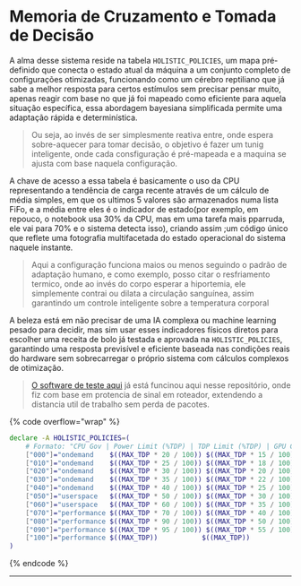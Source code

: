 # Memoria de Cruzamento e Tomada de Decisão

A alma desse sistema reside na tabela `HOLISTIC_POLICIES`, um mapa pré-definido que conecta o estado atual da máquina a um conjunto completo de configurações otimizadas, funcionando como um cérebro reptiliano que já sabe a melhor resposta para certos estímulos sem precisar pensar muito, apenas reagir com base no que já foi mapeado como eficiente para aquela situação específica, essa abordagem bayesiana simplificada permite uma adaptação rápida e determinística.

> Ou seja, ao invés de ser simplesmente reativa entre, onde espera sobre-aquecer para tomar decisão, o objetivo é fazer um tunig inteligente, onde cada consfiguração é pré-mapeada e a maquina se ajusta com base naquela configuração.

A chave de acesso a essa tabela é basicamente o uso da CPU representando a tendência de carga recente através de um cálculo de média simples, em que os ultimos 5 valores são armazenados numa lista FiFo, e a média entre eles é o indicador de estado(por exemplo, em repouco, o notebook usa 30% da CPU, mas em uma tarefa mais pparruda, ele vai para 70% e o sistema detecta isso), criando assim ;um código único que reflete uma fotografia multifacetada do estado operacional do sistema naquele instante.

> Aqui a configuração funciona maios ou menos seguindo o padrão de adaptação humano, e como exemplo, posso citar o resfriamento termico, onde ao invés do corpo esperar a hiportemia, ele simplemente contrai ou dilata a circulação sanguínea, assim garantindo um controle inteligente sobre a temperatura corporal

A beleza está em não precisar de uma IA complexa ou machine learning pesado para decidir, mas sim usar esses indicadores físicos diretos para escolher uma receita de bolo já testada e aprovada na `HOLISTIC_POLICIES`, garantindo uma resposta previsível e eficiente baseada nas condições reais do hardware sem sobrecarregar o próprio sistema com cálculos complexos de otimização.

> [O software de teste aqui](https://github.com/Pedro-02931/LaplaceDemon/blob/prototypes/Rede/autoconf.sh) já está funcinou aqui nesse repositório, onde fiz com base em protencia de sinal em roteador, extendendo a distancia util de trabalho sem perda de pacotes.

{% code overflow="wrap" %}
```bash
declare -A HOLISTIC_POLICIES=(
    # Formato: "CPU Gov | Power Limit (%TDP) | TDP Limit (%TDP) | GPU Clock (%GPU_MAX) | | Algoritmo ZRAM | Streams | Swappiness"
    ["000"]="ondemand    $((MAX_TDP * 20 / 100)) $((MAX_TDP * 15 / 100)) $((MAX_GPU_CLOCK * 30 / 100)) zstd $((CORES_TOTAL * 25 / 100)) 10"
    ["010"]="ondemand    $((MAX_TDP * 25 / 100)) $((MAX_TDP * 18 / 100)) $((MAX_GPU_CLOCK * 35 / 100)) zstd $((CORES_TOTAL * 30 / 100)) 15"
    ["020"]="ondemand    $((MAX_TDP * 30 / 100)) $((MAX_TDP * 20 / 100)) $((MAX_GPU_CLOCK * 40 / 100)) lz4  $((CORES_TOTAL * 40 / 100)) 20"
    ["030"]="ondemand    $((MAX_TDP * 35 / 100)) $((MAX_TDP * 22 / 100)) $((MAX_GPU_CLOCK * 45 / 100)) lz4  $((CORES_TOTAL * 50 / 100)) 25"
    ["040"]="ondemand    $((MAX_TDP * 40 / 100)) $((MAX_TDP * 25 / 100)) $((MAX_GPU_CLOCK * 50 / 100)) lzo  $((CORES_TOTAL * 60 / 100)) 30"
    ["050"]="userspace   $((MAX_TDP * 50 / 100)) $((MAX_TDP * 30 / 100)) $((MAX_GPU_CLOCK * 60 / 100)) lz4  $((CORES_TOTAL * 70 / 100)) 35"
    ["060"]="userspace   $((MAX_TDP * 60 / 100)) $((MAX_TDP * 35 / 100)) $((MAX_GPU_CLOCK * 70 / 100)) lzo  $((CORES_TOTAL * 80 / 100)) 40"
    ["070"]="performance $((MAX_TDP * 70 / 100)) $((MAX_TDP * 40 / 100)) $((MAX_GPU_CLOCK * 80 / 100)) zstd $((CORES_TOTAL * 90 / 100)) 50"
    ["080"]="performance $((MAX_TDP * 90 / 100)) $((MAX_TDP * 50 / 100)) $((MAX_GPU_CLOCK * 90 / 100)) lz4  $((CORES_TOTAL)) 55"
    ["090"]="performance $((MAX_TDP * 95 / 100)) $((MAX_TDP * 55 / 100)) $((MAX_GPU_CLOCK * 95 / 100)) lz4  $((CORES_TOTAL)) 60"
    ["100"]="performance $((MAX_TDP))           $((MAX_TDP))           $((MAX_GPU_CLOCK))           zstd $((CORES_TOTAL)) 65"
)
```
{% endcode %}

***
